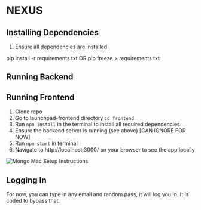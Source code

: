 # NEXUS

## Installing Dependencies
1. Ensure all dependencies are installed

pip install -r requirements.txt
          OR
pip freeze > requirements.txt

## Running Backend



## Running Frontend

1. Clone repo
2. Go to launchpad-frontend directory `cd frontend`
3. Run `npm install` in the terminal to install all required dependencies
4. Ensure the backend server is running (see above) [CAN IGNORE FOR NOW]
5. Run `npm start` in terminal
6. Navigate to http://localhost:3000/ on your browser to see the app locally

![Mongo Mac Setup Instructions](<Screenshot 2023-11-07 at 12.17.00 AM.png>)

## Logging In

For now, you can type in any email and random pass, it will log you in. It is coded to bypass that.
